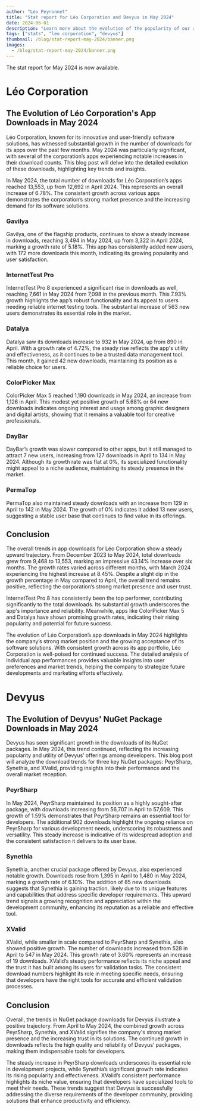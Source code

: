 ```yaml
---
author: "Léo Peyronnet"
title: "Stat report for Léo Corporation and Devyus in May 2024"
date: 2024-06-01
description: "Learn more about the evolution of the popularity of our apps and services in May 2024."
tags: ["stats", "leo corporation", "devyus"]
thumbnail: /blog/stat-report-may-2024/banner.png
images:
  - /blog/stat-report-may-2024/banner.png
---
```


The stat report for May 2024 is now available.

# Léo Corporation

## The Evolution of Léo Corporation's App Downloads in May 2024

Léo Corporation, known for its innovative and user-friendly software solutions, has witnessed substantial growth in the number of downloads for its apps over the past few months. May 2024 was particularly significant, with several of the corporation’s apps experiencing notable increases in their download counts. This blog post will delve into the detailed evolution of these downloads, highlighting key trends and insights.

In May 2024, the total number of downloads for Léo Corporation’s apps reached 13,553, up from 12,692 in April 2024. This represents an overall increase of 6.78%. The consistent growth across various apps demonstrates the corporation’s strong market presence and the increasing demand for its software solutions.

### Gavilya

Gavilya, one of the flagship products, continues to show a steady increase in downloads, reaching 3,494 in May 2024, up from 3,322 in April 2024, marking a growth rate of 5.18%. This app has consistently added new users, with 172 more downloads this month, indicating its growing popularity and user satisfaction.

### InternetTest Pro

InternetTest Pro 8 experienced a significant rise in downloads as well, reaching 7,661 in May 2024 from 7,098 in the previous month. This 7.93% growth highlights the app’s robust functionality and its appeal to users needing reliable internet testing tools. The substantial increase of 563 new users demonstrates its essential role in the market.

### Datalya

Datalya saw its downloads increase to 932 in May 2024, up from 890 in April. With a growth rate of 4.72%, the steady rise reflects the app's utility and effectiveness, as it continues to be a trusted data management tool. This month, it gained 42 new downloads, maintaining its position as a reliable choice for users.

### ColorPicker Max

ColorPicker Max 5 reached 1,190 downloads in May 2024, an increase from 1,126 in April. This modest yet positive growth of 5.68% or 64 new downloads indicates ongoing interest and usage among graphic designers and digital artists, showing that it remains a valuable tool for creative professionals.

### DayBar

DayBar’s growth was slower compared to other apps, but it still managed to attract 7 new users, increasing from 127 downloads in April to 134 in May 2024. Although its growth rate was flat at 0%, its specialized functionality might appeal to a niche audience, maintaining its steady presence in the market.

### PermaTop

PermaTop also maintained steady downloads with an increase from 129 in April to 142 in May 2024. The growth of 0% indicates it added 13 new users, suggesting a stable user base that continues to find value in its offerings.

## Conclusion

The overall trends in app downloads for Léo Corporation show a steady upward trajectory. From December 2023 to May 2024, total downloads grew from 9,468 to 13,553, marking an impressive 43.14% increase over six months. The growth rates varied across different months, with March 2024 experiencing the highest increase at 8.45%. Despite a slight dip in the growth percentage in May compared to April, the overall trend remains positive, reflecting the corporation’s strong market presence and user trust.

InternetTest Pro 8 has consistently been the top performer, contributing significantly to the total downloads. Its substantial growth underscores the app's importance and reliability. Meanwhile, apps like ColorPicker Max 5 and Datalya have shown promising growth rates, indicating their rising popularity and potential for future success.

The evolution of Léo Corporation’s app downloads in May 2024 highlights the company’s strong market position and the growing acceptance of its software solutions. With consistent growth across its app portfolio, Léo Corporation is well-poised for continued success. The detailed analysis of individual app performances provides valuable insights into user preferences and market trends, helping the company to strategize future developments and marketing efforts effectively.

# Devyus

## The Evolution of Devyus' NuGet Package Downloads in May 2024

Devyus has seen significant growth in the downloads of its NuGet packages. In May 2024, this trend continued, reflecting the increasing popularity and utility of Devyus’ offerings among developers. This blog post will analyze the download trends for three key NuGet packages: PeyrSharp, Synethia, and XValid, providing insights into their performance and the overall market reception.

### PeyrSharp

In May 2024, PeyrSharp maintained its position as a highly sought-after package, with downloads increasing from 56,707 in April to 57,609. This growth of 1.59% demonstrates that PeyrSharp remains an essential tool for developers. The additional 902 downloads highlight the ongoing reliance on PeyrSharp for various development needs, underscoring its robustness and versatility. This steady increase is indicative of its widespread adoption and the consistent satisfaction it delivers to its user base.

### Synethia

Synethia, another crucial package offered by Devyus, also experienced notable growth. Downloads rose from 1,395 in April to 1,480 in May 2024, marking a growth rate of 6.10%. The addition of 85 new downloads suggests that Synethia is gaining traction, likely due to its unique features and capabilities that address specific developer requirements. This upward trend signals a growing recognition and appreciation within the development community, enhancing its reputation as a reliable and effective tool.

### XValid

XValid, while smaller in scale compared to PeyrSharp and Synethia, also showed positive growth. The number of downloads increased from 528 in April to 547 in May 2024. This growth rate of 3.60% represents an increase of 19 downloads. XValid’s steady performance reflects its niche appeal and the trust it has built among its users for validation tasks. The consistent download numbers highlight its role in meeting specific needs, ensuring that developers have the right tools for accurate and efficient validation processes.

## Conclusion

Overall, the trends in NuGet package downloads for Devyus illustrate a positive trajectory. From April to May 2024, the combined growth across PeyrSharp, Synethia, and XValid signifies the company's strong market presence and the increasing trust in its solutions. The continued growth in downloads reflects the high quality and reliability of Devyus’ packages, making them indispensable tools for developers.

The steady increase in PeyrSharp downloads underscores its essential role in development projects, while Synethia’s significant growth rate indicates its rising popularity and effectiveness. XValid’s consistent performance highlights its niche value, ensuring that developers have specialized tools to meet their needs. These trends suggest that Devyus is successfully addressing the diverse requirements of the developer community, providing solutions that enhance productivity and efficiency.
